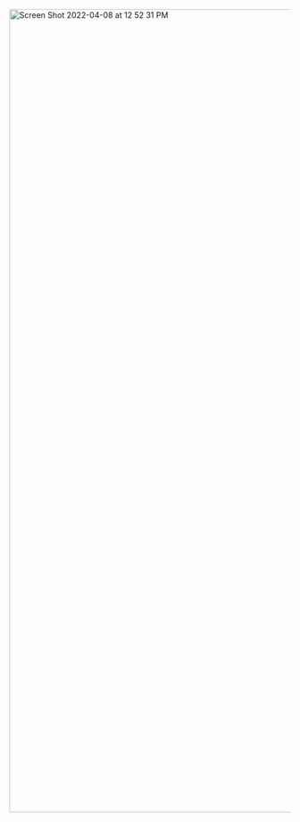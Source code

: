 <img width="1440" alt="Screen Shot 2022-04-08 at 12 52 31 PM" src="https://user-images.githubusercontent.com/103155874/162517519-3b2b0f9c-b22f-48b5-9c46-2a32932590b4.png">
